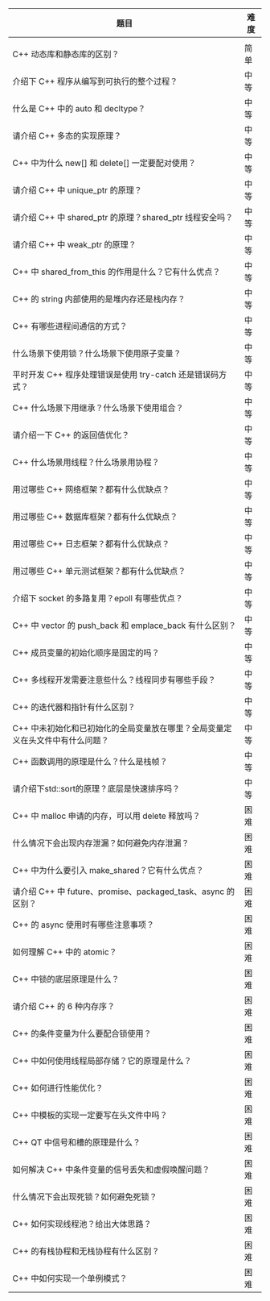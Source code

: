  

| 题目                                                         | 难度 |
| ------------------------------------------------------------ | ---- |
|                                                              |      |
| C++ 动态库和静态库的区别？                                   | 简单 |
| 介绍下 C++ 程序从编写到可执行的整个过程？                    | 中等 |
| 什么是 C++ 中的 auto 和 decltype？                           | 中等 |
| 请介绍 C++ 多态的实现原理？                                  | 中等 |
| C++ 中为什么 new[] 和 delete[] 一定要配对使用？              | 中等 |
| 请介绍 C++ 中 unique_ptr 的原理？                            | 中等 |
| 请介绍 C++ 中 shared_ptr 的原理？shared_ptr 线程安全吗？     | 中等 |
| 请介绍 C++ 中 weak_ptr 的原理？                              | 中等 |
| C++ 中 shared_from_this 的作用是什么？它有什么优点？         | 中等 |
| C++ 的 string 内部使用的是堆内存还是栈内存？                 | 中等 |
| C++ 有哪些进程间通信的方式？                                 | 中等 |
| 什么场景下使用锁？什么场景下使用原子变量？                   | 中等 |
| 平时开发 C++ 程序处理错误是使用 try-catch 还是错误码方式？   | 中等 |
| C++ 什么场景下用继承？什么场景下使用组合？                   | 中等 |
| 请介绍一下 C++ 的返回值优化？                                | 中等 |
| C++ 什么场景用线程？什么场景用协程？                         | 中等 |
| 用过哪些 C++ 网络框架？都有什么优缺点？                      | 中等 |
| 用过哪些 C++ 数据库框架？都有什么优缺点？                    | 中等 |
| 用过哪些 C++ 日志框架？都有什么优缺点？                      | 中等 |
| 用过哪些 C++ 单元测试框架？都有什么优缺点？                  | 中等 |
| 介绍下 socket 的多路复用？epoll 有哪些优点？                 | 中等 |
| C++ 中 vector 的 push_back 和 emplace_back 有什么区别？      | 中等 |
| C++ 成员变量的初始化顺序是固定的吗？                         | 中等 |
| C++ 多线程开发需要注意些什么？线程同步有哪些手段？           | 中等 |
| C++ 的迭代器和指针有什么区别？                               | 中等 |
| C++ 中未初始化和已初始化的全局变量放在哪里？全局变量定义在头文件中有什么问题？ | 中等 |
| C++ 函数调用的原理是什么？什么是栈帧？                       | 中等 |
| 请介绍下std::sort的原理？底层是快速排序吗？                  | 中等 |
| C++ 中 malloc 申请的内存，可以用 delete 释放吗？             | 困难 |
| 什么情况下会出现内存泄漏？如何避免内存泄漏？                 | 困难 |
| C++ 中为什么要引入 make_shared？它有什么优点？               | 困难 |
| 请介绍 C++ 中 future、promise、packaged_task、async 的区别？ | 困难 |
| C++ 的 async 使用时有哪些注意事项？                          | 困难 |
| 如何理解 C++ 中的 atomic？                                   | 困难 |
| C++ 中锁的底层原理是什么？                                   | 困难 |
| 请介绍 C++ 的 6 种内存序？                                   | 困难 |
| C++ 的条件变量为什么要配合锁使用？                           | 困难 |
| C++ 中如何使用线程局部存储？它的原理是什么？                 | 困难 |
| C++ 如何进行性能优化？                                       | 困难 |
| C++ 中模板的实现一定要写在头文件中吗？                       | 困难 |
| C++ QT 中信号和槽的原理是什么？                              | 困难 |
| 如何解决 C++ 中条件变量的信号丢失和虚假唤醒问题？            | 困难 |
| 什么情况下会出现死锁？如何避免死锁？                         | 困难 |
| C++ 如何实现线程池？给出大体思路？                           | 困难 |
| C++ 的有栈协程和无栈协程有什么区别？                         | 困难 |
| C++ 中如何实现一个单例模式？                                 | 困难 |
